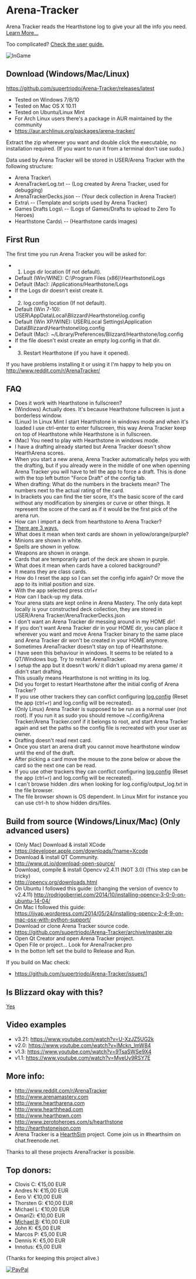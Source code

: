 # Arena-Tracker
Arena Tracker reads the Hearthstone log to give your all the info you need. [Learn More...](https://github.com/supertriodo/Arena-Tracker/blob/master/Readme/More.md)

Too complicated? [Check the user guide.](https://www.gitbook.com/book/arena-tracker/arena-tracker-documentation/details)

![InGame](https://github.com/supertriodo/Arena-Tracker/blob/master/Readme/inGame.png)


## Download (Windows/Mac/Linux)
https://github.com/supertriodo/Arena-Tracker/releases/latest
* Tested on Windows 7/8/10
* Tested on Mac OS X 10.11
* Tested on Ubuntu/Linux Mint
* For Arch Linux users there's a package in AUR maintained by the community
 * https://aur.archlinux.org/packages/arena-tracker/

Extract the zip wherever you want and double click the executable, no installation required.
(If you want to run it from a terminal don't use sudo.)

Data used by Arena Tracker will be stored in USER/Arena Tracker with the following structure:
* Arena Tracker\
 * ArenaTrackerLog.txt     -- (Log created by Arena Tracker, used for debugging)
 * ArenaTrackerDecks.json  -- (Your deck collection in Arena Tracker)
 * Extra\                  -- (Template and scripts used by Arena Tracker)
 * Games Drafts Logs\      -- (Logs of Games/Drafts to upload to Zero To Heroes)
 * Hearthstone Cards\      -- (Hearthstone cards images)


##  First Run
The first time you run Arena Tracker you will be asked for:

* 1) Logs dir location (If not default).
 * Default (Win/WINE): C:\Program Files (x86)\Hearthstone\Logs
 * Default (Mac): /Applications/Hearthstone/Logs
 * If the Logs dir doesn't exist create it.
* 2) log.config location (If not default).
 * Default (Win 7-10): USER\AppData\Local\Blizzard\Hearthstone\log.config
 * Default (Win XP/WINE): USER\Local Settings\Application Data\Blizzard\Hearthstone\log.config
 * Default (Mac): ~/Library/Preferences/Blizzard/Hearthstone/log.config
 * If the file doesn't exist create an empty log.config in that dir.
* 3) Restart Hearthstone (if you have it opened).

If you have problems installing it or using it I'm happy to help you on
http://www.reddit.com/r/ArenaTracker/


## FAQ
* Does it work with Hearthstone in fullscreen?
 * (Windows) Actually does. It's because Hearthstone fullscreen is just a borderless window.
 * (Linux) In Linux Mint I start Hearthstone in windows mode and when it's loaded I use ctrl-enter to enter fullscreen, this way Arena Tracker keep on top of Hearthstone while Hearthstone is in fullscreen.
 * (Mac) You need to play with Hearthstone in windows mode.
* I have a drafting already started but Arena Tracker doesn't show HearthArena scores.
 * When you start a new arena, Arena Tracker automatically helps you with the drafting, but if you already were in the middle of one when openning Arena Tracker you will have to tell the app to force a draft. This is done with the top left button "Force Draft" of the config tab.
* When drafting: What do the numbers in the brackets mean? The numbers next to the actual rating of the card.
 * In brackets you can find the tier score, It's the basic score of the card without any modification by sinergies or curve or other things. It represent the score of the card as if it would be the first pick of the arena run.
* How can I import a deck from hearthstone to Arena Tracker?
 * [There are 3 ways.](https://github.com/supertriodo/Arena-Tracker/issues/12)
* What does it mean when text cards are shown in yellow/orange/purple?
 * Minions are shown in white.
 * Spells are shown in yellow.
 * Weapons are shown in orange.
 * Cards that are temporarily part of the deck are shown in purple.
* What does it mean when cards have a colored background?
 * It means they are class cards.
* How do I reset the app so I can set the config info again? Or move the app to its initial position and size.
 * With the app selected press ctrl+r
* How can I back-up my data.
 * Your arena stats are kept online in Arena Mastery. The only data kept locally is your constructed deck collection, they are stored in USER/Arena Tracker/ArenaTrackerDecks.json
* I don't want an Arena Tracker dir messing around in my HOME dir!
 * If you don't want Arena Tracker dir in your HOME dir, you can place it wherever you want and move Arena Tracker binary to the same place and Arena Tracker dir won't be created in your HOME anymore.
* Sometimes ArenaTracker doesn't stay on top of Hearthstone.
 * I have seen this behaviour in windows. It seems to be related to a QT/Windows bug. Try to restart ArenaTracker.
* I setup the app but it doesn't work/ it didn't upload my arena game/ it didn't start drafting.
 * This usually means Hearthstone is not writting in its log.
 * Did you forget to restart Hearthstone after the initial config of Arena Tracker?
 * If you use other trackers they can conflict configuring [log.config](https://github.com/supertriodo/Arena-Tracker/issues/8) (Reset the app (ctrl+r) and log.config will be recreated).
 * (Only Linux) Arena Tracker is supposed to be run as a normal user (not root). If you run it as sudo you should remove ~/.config/Arena Tracker/Arena Tracker.conf if it belongs to root, and start Arena Tracker again and set the paths so the config file is recreated with your user as owner.
* Drafting doesn't read next card.
 * Once you start an arena draft you cannot move hearthstone window until the end of the draft.
 * After picking a card move the mouse to the zone below or above the card so the next one can be read.
 * If you use other trackers they can conflict configuring [log.config](https://github.com/supertriodo/Arena-Tracker/issues/8) (Reset the app (ctrl+r) and log.config will be recreated).
* I can't browse hidden .dirs when looking for log.config/output_log.txt in the file browser.
 * The file browser shown is OS dependent. In Linux Mint for instance you can use ctrl-h to show hidden dirs/files.


## Build from source (Windows/Linux/Mac) (Only advanced users)
* (Only Mac) Download & install XCode
 * https://developer.apple.com/downloads/?name=Xcode
* Download & install QT Community.
 * http://www.qt.io/download-open-source/
* Download, compile & install Opencv v2.4.11 (NOT 3.0) (This step can be tricky)
 * http://opencv.org/downloads.html
 * On Ubuntu I followed this guide: (changing the version of ovencv to v2.4.11)
   http://rodrigoberriel.com/2014/10/installing-opencv-3-0-0-on-ubuntu-14-04/
 * On Mac I followed this guide:
   https://jjyap.wordpress.com/2014/05/24/installing-opencv-2-4-9-on-mac-osx-with-python-support/
* Download or clone Arena Tracker source code.
 * https://github.com/supertriodo/Arena-Tracker/archive/master.zip
* Open Qt Creator and open Arena Tracker project.
 * Open File or project... Look for ArenaTracker.pro
* In the botton left set the build to Release and Run.
 
If you build on Mac check:
* https://github.com/supertriodo/Arena-Tracker/issues/1


## Is Blizzard okay with this?
[Yes](https://twitter.com/bdbrode/status/511151446038179840)  


## Video examples
* v3.21: https://www.youtube.com/watch?v=U-XzJZ5UG2k
* v2.0: https://www.youtube.com/watch?v=IMckn_lmW84
* v1.3: https://www.youtube.com/watch?v=9TsaSWSe9X4
* v1.1: https://www.youtube.com/watch?v=MyeUy9RSY7E


## More info:
* http://www.reddit.com/r/ArenaTracker
* http://www.arenamastery.com
* http://www.heartharena.com
* http://www.hearthhead.com
* http://www.hearthpwn.com
* http://www.zerotoheroes.com/s/hearthstone
* http://hearthstonejson.com
* Arena Tracker is a [HearthSim](http://hearthsim.info) project. Come join us in #hearthsim on chat.freenode.net.

Thanks to all these projects ArenaTracker is possible.


## Top donors:
* Clovis C: €15,00 EUR
* Andres N: €15,00 EUR
* Eero V: €10,00 EUR
* Thorsten G: €10,00 EUR
* Michael L: €10,00 EUR
* OmariZi: €10,00 EUR
* [Michael B](https://github.com/MikeBull94): €10,00 EUR
* John K: €5,00 EUR
* Marcos P: €5,00 EUR
* Dennis K: €5,00 EUR
* Innotus: €5,00 EUR
 
(Thanks for keeping this project alive.)

[![PayPal](https://www.paypalobjects.com/en_US/i/btn/btn_donate_SM.gif)](https://www.paypal.com/cgi-bin/webscr?cmd=_donations&business=triodo%40gmail%2ecom&lc=GB&item_name=Arena%20Tracker&currency_code=EUR&bn=PP%2dDonationsBF%3abtn_donate_LG%2egif%3aNonHosted)

